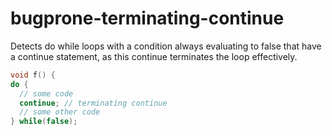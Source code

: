 # bugprone-terminating-continue

Detects <span class="title-ref">do while</span> loops with a condition
always evaluating to false that have a
<span class="title-ref">continue</span> statement, as this
<span class="title-ref">continue</span> terminates the loop effectively.

``` c++
void f() {
do {
  // some code
  continue; // terminating continue
  // some other code
} while(false);
```

